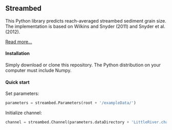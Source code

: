## Streambed

This Python library predicts reach-averaged streambed sediment grain size. The implementation is based on Wilkins and Snyder (2011) and Snyder et al. (2012).

[Read more...](https://github.com/nathanlyons/streambed/wiki)

#### Installation

Simply download or clone this repository. The Python distribution on your computer must include Numpy. 

#### Quick start

Set parameters:
```python
parameters = streambed.Parameters(root + '/exampleData/')
```
Initialize channel:
```python
channel = streambed.Channel(parameters.dataDirectory + 'LittleRiver.channel')
```
